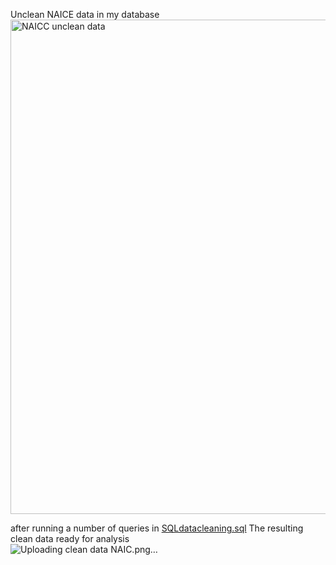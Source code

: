  
Unclean NAICE data in my database
<br>
<img width="791" alt="NAICC unclean data" src="https://github.com/KojoBoakye/SBA-Data-Cleaning-Analysis-Project/assets/82205211/abf3a018-7dd1-4bf3-8eb7-9afe0c467287">

after running a number of queries in  [SQLdatacleaning.sql](https://github.com/KojoBoakye/SBA-Data-Cleaning-Analysis-Project/blob/main/SQLdatacleaning.sql)
The resulting clean data ready for analysis
<br>
![Uploading clean data NAIC.png…]()

